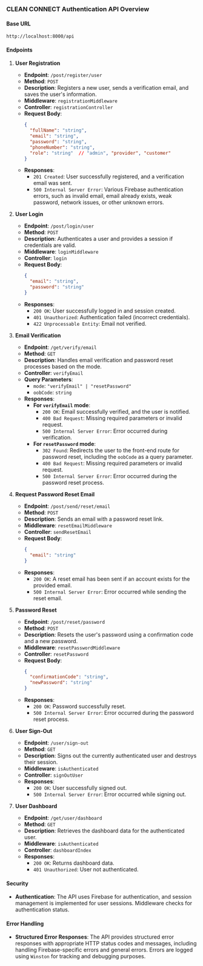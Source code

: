
### CLEAN CONNECT Authentication API Overview

#### Base URL
```
http://localhost:8000/api
```

#### Endpoints

1. **User Registration**
   - **Endpoint**: `/post/register/user`
   - **Method**: `POST`
   - **Description**: Registers a new user, sends a verification email, and saves the user's information.
   - **Middleware**: `registrationMiddleware`
   - **Controller**: `registrationController`
   - **Request Body**:
     ```json
     {
       "fullName": "string",
       "email": "string",
       "password": "string",
       "phoneNumber": "string",
       "role": "string"  // "admin", "provider", "customer"
     }
     ```
   - **Responses**:
     - `201 Created`: User successfully registered, and a verification email was sent.
     - `500 Internal Server Error`: Various Firebase authentication errors, such as invalid email, email already exists, weak password, network issues, or other unknown errors.

2. **User Login**
   - **Endpoint**: `/post/login/user`
   - **Method**: `POST`
   - **Description**: Authenticates a user and provides a session if credentials are valid.
   - **Middleware**: `loginMiddleware`
   - **Controller**: `login`
   - **Request Body**:
     ```json
     {
       "email": "string",
       "password": "string"
     }
     ```
   - **Responses**:
     - `200 OK`: User successfully logged in and session created.
     - `401 Unauthorized`: Authentication failed (incorrect credentials).
     - `422 Unprocessable Entity`: Email not verified.

3. **Email Verification**
   - **Endpoint**: `/get/verify/email`
   - **Method**: `GET`
   - **Description**: Handles email verification and password reset processes based on the mode.
   - **Controller**: `verifyEmail`
   - **Query Parameters**:
     - `mode`: `"verifyEmail" | "resetPassword"`
     - `oobCode`: `string`
   - **Responses**:
     - **For `verifyEmail` mode**:
       - `200 OK`: Email successfully verified, and the user is notified.
       - `400 Bad Request`: Missing required parameters or invalid request.
       - `500 Internal Server Error`: Error occurred during verification.
     - **For `resetPassword` mode**:
       - `302 Found`: Redirects the user to the front-end route for password reset, including the `oobCode` as a query parameter.
       - `400 Bad Request`: Missing required parameters or invalid request.
       - `500 Internal Server Error`: Error occurred during the password reset process.

4. **Request Password Reset Email**
   - **Endpoint**: `/post/send/reset/email`
   - **Method**: `POST`
   - **Description**: Sends an email with a password reset link.
   - **Middleware**: `resetEmailMiddleware`
   - **Controller**: `sendResetEmail`
   - **Request Body**:
     ```json
     {
       "email": "string"
     }
     ```
   - **Responses**:
     - `200 OK`: A reset email has been sent if an account exists for the provided email.
     - `500 Internal Server Error`: Error occurred while sending the reset email.

5. **Password Reset**
   - **Endpoint**: `/post/reset/password`
   - **Method**: `POST`
   - **Description**: Resets the user's password using a confirmation code and a new password.
   - **Middleware**: `resetPasswordMiddleware`
   - **Controller**: `resetPassword`
   - **Request Body**:
     ```json
     {
       "confirmationCode": "string",
       "newPassword": "string"
     }
     ```
   - **Responses**:
     - `200 OK`: Password successfully reset.
     - `500 Internal Server Error`: Error occurred during the password reset process.

6. **User Sign-Out**
   - **Endpoint**: `/user/sign-out`
   - **Method**: `GET`
   - **Description**: Signs out the currently authenticated user and destroys their session.
   - **Middleware**: `isAuthenticated`
   - **Controller**: `signOutUser`
   - **Responses**:
     - `200 OK`: User successfully signed out.
     - `500 Internal Server Error`: Error occurred while signing out.

7. **User Dashboard**
   - **Endpoint**: `/get/user/dashboard`
   - **Method**: `GET`
   - **Description**: Retrieves the dashboard data for the authenticated user.
   - **Middleware**: `isAuthenticated`
   - **Controller**: `dashboardIndex`
   - **Responses**:
     - `200 OK`: Returns dashboard data.
     - `401 Unauthorized`: User not authenticated.

#### Security
- **Authentication**: The API uses Firebase for authentication, and session management is implemented for user sessions. Middleware checks for authentication status.

#### Error Handling
- **Structured Error Responses**: The API provides structured error responses with appropriate HTTP status codes and messages, including handling Firebase-specific errors and general errors. Errors are logged using `Winston` for tracking and debugging purposes.
